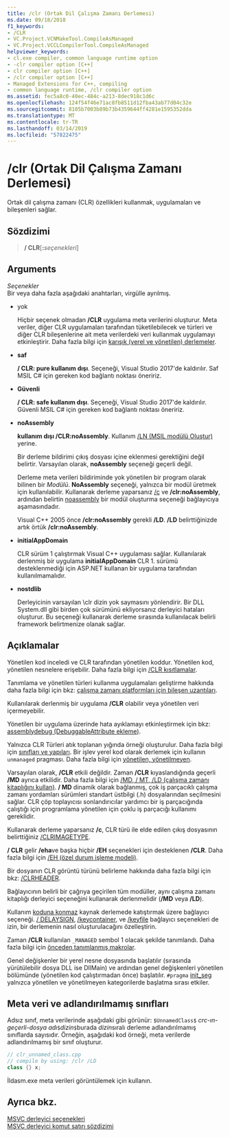 ```yaml
---
title: /clr (Ortak Dil Çalışma Zamanı Derlemesi)
ms.date: 09/18/2018
f1_keywords:
- /CLR
- VC.Project.VCNMakeTool.CompileAsManaged
- VC.Project.VCCLCompilerTool.CompileAsManaged
helpviewer_keywords:
- cl.exe compiler, common language runtime option
- -clr compiler option [C++]
- clr compiler option [C++]
- /clr compiler option [C++]
- Managed Extensions for C++, compiling
- common language runtime, /clr compiler option
ms.assetid: fec5a8c0-40ec-484c-a213-8dec918c1d6c
ms.openlocfilehash: 124f54f46e71ac8fb8511d12fba43ab77d04c32e
ms.sourcegitcommit: 8105b7003b89b73b4359644ff4281e1595352dda
ms.translationtype: MT
ms.contentlocale: tr-TR
ms.lasthandoff: 03/14/2019
ms.locfileid: "57822475"
---
```

# <a name="clr-common-language-runtime-compilation"></a>/clr (Ortak Dil Çalışma Zamanı Derlemesi)

Ortak dil çalışma zamanı (CLR) özellikleri kullanmak, uygulamaları ve bileşenleri sağlar.

## <a name="syntax"></a>Sözdizimi

> **/ CLR**[**:**_seçenekleri_]

## <a name="arguments"></a>Arguments

*Seçenekler*<br/>
Bir veya daha fazla aşağıdaki anahtarları, virgülle ayrılmış.

- yok

   Hiçbir seçenek olmadan **/CLR** uygulama meta verilerini oluşturur. Meta veriler, diğer CLR uygulamaları tarafından tüketilebilecek ve türleri ve diğer CLR bileşenlerine ait meta verilerdeki veri kullanmak uygulamayı etkinleştirir. Daha fazla bilgi için [karışık (yerel ve yönetilen) derlemeler](../../dotnet/mixed-native-and-managed-assemblies.md).

- **saf**

   **/ CLR: pure kullanım dışı**. Seçeneği, Visual Studio 2017'de kaldırılır. Saf MSIL C# için gereken kod bağlantı noktası öneririz.

- **Güvenli**

   **/ CLR: safe kullanım dışı**. Seçeneği, Visual Studio 2017'de kaldırılır. Güvenli MSIL C# için gereken kod bağlantı noktası öneririz.

- **noAssembly**

   **kullanım dışı /CLR:noAssembly**. Kullanım [/LN (MSIL modülü Oluştur)](ln-create-msil-module.md) yerine.

   Bir derleme bildirimi çıkış dosyası içine eklenmesi gerektiğini değil belirtir. Varsayılan olarak, **noAssembly** seçeneği geçerli değil.

   Derleme meta verileri bildiriminde yok yönetilen bir program olarak bilinen bir *Modülü*. **NoAssembly** seçeneği, yalnızca bir modül üretmek için kullanılabilir. Kullanarak derleme yaparsanız [/c](c-compile-without-linking.md) ve **/clr:noAssembly**, ardından belirtin [noassembly](noassembly-create-a-msil-module.md) bir modül oluşturma seçeneği bağlayıcıya aşamasındadır.

   Visual C++ 2005 önce **/clr:noAssembly** gerekli **/LD**. **/LD** belirttiğinizde artık örtük **/clr:noAssembly**.

- **initialAppDomain**

   CLR sürüm 1 çalıştırmak Visual C++ uygulaması sağlar.  Kullanılarak derlenmiş bir uygulama **initialAppDomain** CLR 1. sürümü desteklenmediği için ASP.NET kullanan bir uygulama tarafından kullanılmamalıdır.

- **nostdlib**

   Derleyicinin varsayılan \clr dizin yok saymasını yönlendirir. Bir DLL System.dll gibi birden çok sürümünü ekliyorsanız derleyici hataları oluşturur. Bu seçeneği kullanarak derleme sırasında kullanılacak belirli framework belirtmenize olanak sağlar.

## <a name="remarks"></a>Açıklamalar

Yönetilen kod inceledi ve CLR tarafından yönetilen koddur. Yönetilen kod, yönetilen nesnelere erişebilir. Daha fazla bilgi için [/CLR kısıtlamalar](clr-restrictions.md).

Tanımlama ve yönetilen türleri kullanma uygulamaları geliştirme hakkında daha fazla bilgi için bkz: [çalışma zamanı platformları için bileşen uzantıları](../../windows/component-extensions-for-runtime-platforms.md).

Kullanılarak derlenmiş bir uygulama **/CLR** olabilir veya yönetilen veri içermeyebilir.

Yönetilen bir uygulama üzerinde hata ayıklamayı etkinleştirmek için bkz: [assemblydebug (DebuggableAttribute ekleme)](assemblydebug-add-debuggableattribute.md).

Yalnızca CLR Türleri atık toplanan yığında örneği oluşturulur. Daha fazla bilgi için [sınıfları ve yapıları](../../windows/classes-and-structs-cpp-component-extensions.md). Bir işlev yerel kod olarak derlemek için kullanın `unmanaged` pragması. Daha fazla bilgi için [yönetilen, yönetilmeyen](../../preprocessor/managed-unmanaged.md).

Varsayılan olarak, **/CLR** etkili değildir. Zaman **/CLR** kıyaslandığında geçerli **/MD** ayrıca etkilidir. Daha fazla bilgi için [/MD, / MT, /LD (çalışma zamanı kitaplığını kullan)](md-mt-ld-use-run-time-library.md). **/ MD** dinamik olarak bağlanmış, çok iş parçacıklı çalışma zamanı yordamları sürümleri standart üstbilgi (.h) dosyalarından seçilmesini sağlar. CLR çöp toplayıcısı sonlandırıcılar yardımcı bir iş parçacığında çalıştığı için programlama yönetilen için çoklu iş parçacığı kullanımı gereklidir.

Kullanarak derleme yaparsanız **/c**, CLR türü ile elde edilen çıkış dosyasının belirttiğiniz [/CLRIMAGETYPE](clrimagetype-specify-type-of-clr-image.md).

**/ CLR** gelir **/eha**ve başka hiçbir **/EH** seçenekleri için desteklenen **/CLR**. Daha fazla bilgi için [/EH (özel durum işleme modeli)](eh-exception-handling-model.md).

Bir dosyanın CLR görüntü türünü belirleme hakkında daha fazla bilgi için bkz: [/CLRHEADER](clrheader.md).

Bağlayıcının belirli bir çağrıya geçirilen tüm modüller, aynı çalışma zamanı kitaplığı derleyici seçeneğini kullanarak derlenmelidir (**/MD** veya **/LD**).

Kullanım [koduna konmaz](assemblyresource-embed-a-managed-resource.md) kaynak derlemede katıştırmak üzere bağlayıcı seçeneği. [/ DELAYSIGN](delaysign-partially-sign-an-assembly.md), [/keycontainer](keycontainer-specify-a-key-container-to-sign-an-assembly.md), ve [/keyfile](keyfile-specify-key-or-key-pair-to-sign-an-assembly.md) bağlayıcı seçenekleri de izin, bir derlemenin nasıl oluşturulacağını özelleştirin.

Zaman **/CLR** kullanılan `_MANAGED` sembol 1 olacak şekilde tanımlandı. Daha fazla bilgi için [önceden tanımlanmış makrolar](../../preprocessor/predefined-macros.md).

Genel değişkenler bir yerel nesne dosyasında başlatılır (sırasında yürütülebilir dosya DLL ise DllMain) ve ardından genel değişkenleri yönetilen bölümünde (yönetilen kod çalıştırmadan önce) başlatılır. `#pragma` [init_seg](../../preprocessor/init-seg.md) yalnızca yönetilen ve yönetilmeyen kategorilerde başlatma sırası etkiler.

## <a name="metadata-and-unnamed-classes"></a>Meta veri ve adlandırılmamış sınıfları

Adsız sınıf, meta verilerinde aşağıdaki gibi görünür: `$UnnamedClass$` *crc-ın-geçerli-dosya adı*`$`*dizin*`$`burada *dizin*sıralı derleme adlandırılmamış sınıflarda sayısıdır. Örneğin, aşağıdaki kod örneği, meta verilerde adlandırılmamış bir sınıf oluşturur.

```cpp
// clr_unnamed_class.cpp
// compile by using: /clr /LD
class {} x;
```

İldasm.exe meta verileri görüntülemek için kullanın.

## <a name="see-also"></a>Ayrıca bkz.

[MSVC derleyici seçenekleri](compiler-options.md)<br/>
[MSVC derleyici komut satırı sözdizimi](compiler-command-line-syntax.md)
